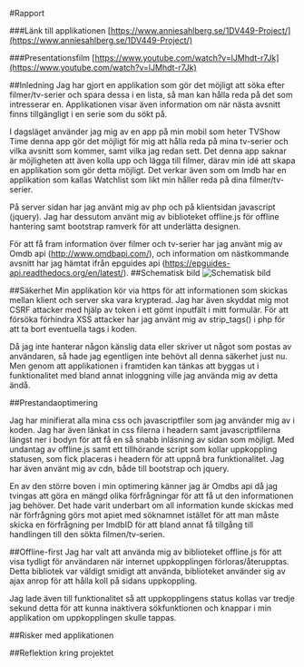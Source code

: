 #Rapport

###Länk till applikationen
[https://www.anniesahlberg.se/1DV449-Project/](https://www.anniesahlberg.se/1DV449-Project/)

###Presentationsfilm
[https://www.youtube.com/watch?v=lJMhdt-r7Jk](https://www.youtube.com/watch?v=lJMhdt-r7Jk)

##Inledning
Jag har gjort en applikation som gör det möjligt att söka efter filmer/tv-serier och spara dessa i en lista, så man kan hålla reda på det som intresserar en.
Applikationen visar även information om när nästa avsnitt finns tillgängligt i en serie som du sökt på.

I dagsläget använder jag mig av en app på min mobil som heter TVShow Time denna app gör det möjligt för mig att hålla reda på mina tv-serier och vilka avsnitt som kommer, samt vilka jag redan sett. Det denna app saknar är möjligheten att även kolla upp och lägga till filmer, därav  min idé att skapa en applikation som gör detta möjligt. 
Det verkar även som om Imdb har en applikation som kallas Watchlist som likt min håller reda på dina filmer/tv-serier.

På server sidan har jag använt mig av php och på klientsidan javascript (jquery). 
Jag har dessutom använt mig av biblioteket offline.js för offline hantering samt bootstrap ramverk för att underlätta designen. 

För att få fram information över filmer och tv-serier har jag använt mig av Omdb api (http://www.omdbapi.com/), och information om nästkommande avsnitt har jag hämtat ifrån epguides api (https://epguides-api.readthedocs.org/en/latest/). 
##Schematisk bild
![Schematisk bild](https://github.com/as223my/1DV449-Projekt-as223my/blob/master/SchematiskBild.png)

##Säkerhet
Min applikation kör via https för att informationen som skickas mellan klient och server ska vara krypterad. 
Jag har även skyddat mig mot CSRF attacker med hjälp av token i ett gömt inputfält i mitt formulär. För att försöka förhindra XSS attacker har jag använt mig av strip_tags() i php för att ta bort eventuella tags i koden.

Då jag inte hanterar någon känslig data eller skriver ut något som postas av användaren, så hade jag egentligen inte behövt all denna säkerhet just nu. Men genom att applikationen i framtiden kan tänkas att byggas ut i funktionalitet med bland annat inloggning ville jag använda mig av detta ändå. 

##Prestandaoptimering

Jag har minifierat alla mina css och javascriptfiler som jag använder mig av i koden. 
Jag har även länkat in css filerna i headern samt javascriptfilerna längst ner i bodyn för att få en så snabb inläsning av sidan som möjligt. 
Med undantag av offline.js samt ett tillhörande script som kollar uppkoppling statusen, som fick placeras i headern för att uppnå bra funktionalitet. Jag har även använt mig av cdn, både till bootstrap och jquery.  

En av den större boven i min optimering känner jag är Omdbs api då jag tvingas att göra en mängd olika förfrågningar för att få ut den informationen jag behöver. 
Det hade varit underbart om all information kunde skickas med när förfrågning görs mot apiet med söknamnet istället för att man måste skicka en förfrågning per ImdbID för att bland annat få tillgång till handlingen till den sökta filmen/tv-serien. 

##Offline-first
Jag har valt att använda mig av biblioteket offline.js för att visa tydligt för användaren när internet uppkopplingen förloras/återupptas. Detta bibliotek var väldigt smidigt att använda, biblioteket använder sig av ajax anrop för att hålla koll på sidans uppkoppling.

Jag lade även till funktionalitet så att uppkopplingens status kollas var tredje sekund detta för att kunna inaktivera sökfunktionen och knappar i min applikation om uppkopplingen skulle tappas.

##Risker med applikationen

##Reflektion kring projektet
